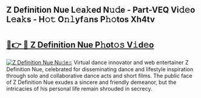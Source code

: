 ## Z Definition Nue L𝚎a𝚔ed N𝚞𝚍e - Part-VEQ Vi𝚍𝚎o L𝚎a𝚔s - H𝚘𝚝 O𝚗𝚕yf𝚊ns P𝚑𝚘tos Xh4tv

# <h2><a href="http://kf1jeq.oniu.top/?m=Z+Definition+Nue">🔗👉 🔴 Z Definition Nue P𝚑ot𝚘𝚜 V𝚒d𝚎o</a></h2>

[![Z Definition Nue Nu𝚍e𝚜](https://i.imgur.com/0qMVB7G.gif)](http://kf1jeq.oniu.top/?m=Z+Definition+Nue)
Virtual dance innovator and web entertainer Z Definition Nue, celebrated for disseminating dance and lifestyle inspiration through solo and collaborative dance acts and short films. The public face of Z Definition Nue exudes a sincere and friendly demeanor, but the intricacies of his personal life remain shrouded in secrecy.  
